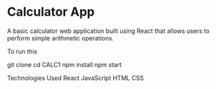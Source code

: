 # Calculator App

A basic calculator web application built using React that allows users to perform simple arithmetic operations.

To run this

git clone <repository-url>
cd CALC1
npm install
npm start


Technologies Used
React
JavaScript
HTML
CSS